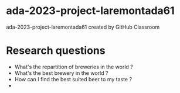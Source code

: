 # ada-2023-project-laremontada61
ada-2023-project-laremontada61 created by GitHub Classroom

# Research questions
- What's the repartition of breweries in the world ?
- What's the best brewery in the world ?
- How can I find the best suited beer to my taste ?
- 
